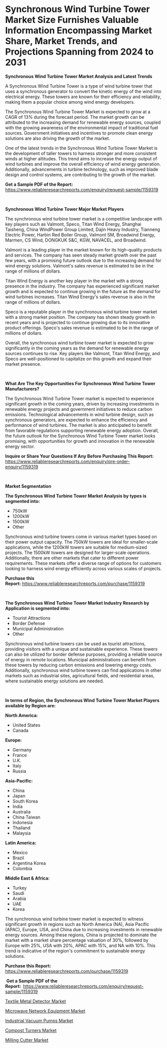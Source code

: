 <p><h1>Synchronous Wind Turbine Tower Market Size Furnishes Valuable Information Encompassing Market Share, Market Trends, and Projections Spanning from 2024 to 2031</h1></p><p><strong>Synchronous Wind Turbine Tower Market Analysis and Latest Trends</strong></p>
<p><p>A Synchronous Wind Turbine Tower is a type of wind turbine tower that uses a synchronous generator to convert the kinetic energy of the wind into electrical energy. These towers are known for their efficiency and reliability, making them a popular choice among wind energy developers.</p><p>The Synchronous Wind Turbine Tower Market is expected to grow at a CAGR of 13% during the forecast period. The market growth can be attributed to the increasing demand for renewable energy sources, coupled with the growing awareness of the environmental impact of traditional fuel sources. Government initiatives and incentives to promote clean energy solutions are also driving the growth of the market.</p><p>One of the latest trends in the Synchronous Wind Turbine Tower Market is the development of taller towers to harness stronger and more consistent winds at higher altitudes. This trend aims to increase the energy output of wind turbines and improve the overall efficiency of wind energy generation. Additionally, advancements in turbine technology, such as improved blade design and control systems, are contributing to the growth of the market.</p></p>
<p><strong>Get a Sample PDF of the Report:&nbsp;</strong> <a href="https://www.reliableresearchreports.com/enquiry/request-sample/1159319">https://www.reliableresearchreports.com/enquiry/request-sample/1159319</a></p>
<p>&nbsp;</p>
<p><strong>Synchronous Wind Turbine Tower Major Market Players</strong></p>
<p><p>The synchronous wind turbine tower market is a competitive landscape with key players such as Valmont, Speco, Titan Wind Energy, Shanghai Taisheng, China WindPower Group Limited, Dajin Heavy Industry, Tianneng Electric Power, Harbin Red Boiler Group, Valmont SM, Broadwind Energy, Marmen, CS Wind, DONGKUK S&C, KGW, NAVACEL, and Broadwind.</p><p>Valmont is a leading player in the market known for its high-quality products and services. The company has seen steady market growth over the past few years, with a promising future outlook due to the increasing demand for wind energy solutions. Valmont's sales revenue is estimated to be in the range of millions of dollars.</p><p>Titan Wind Energy is another key player in the market with a strong presence in the industry. The company has experienced significant market growth and is expected to continue growing in the future as the demand for wind turbines increases. Titan Wind Energy's sales revenue is also in the range of millions of dollars.</p><p>Speco is a reputable player in the synchronous wind turbine tower market with a strong market position. The company has shown steady growth in recent years and is projected to continue growing due to its innovative product offerings. Speco's sales revenue is estimated to be in the range of millions of dollars.</p><p>Overall, the synchronous wind turbine tower market is expected to grow significantly in the coming years as the demand for renewable energy sources continues to rise. Key players like Valmont, Titan Wind Energy, and Speco are well-positioned to capitalize on this growth and expand their market presence.</p></p>
<p>&nbsp;</p>
<p><strong>What Are The Key Opportunities For Synchronous Wind Turbine Tower Manufacturers?</strong></p>
<p><p>The Synchronous Wind Turbine Tower market is expected to experience significant growth in the coming years, driven by increasing investments in renewable energy projects and government initiatives to reduce carbon emissions. Technological advancements in wind turbine design, such as synchronous generators, are expected to enhance the efficiency and performance of wind turbines. The market is also anticipated to benefit from favorable regulations supporting renewable energy adoption. Overall, the future outlook for the Synchronous Wind Turbine Tower market looks promising, with opportunities for growth and innovation in the renewable energy sector.</p></p>
<p><strong>Inquire or Share Your Questions If Any Before Purchasing This Report:</strong> <a href="https://www.reliableresearchreports.com/enquiry/pre-order-enquiry/1159319">https://www.reliableresearchreports.com/enquiry/pre-order-enquiry/1159319</a></p>
<p>&nbsp;</p>
<p><strong>Market Segmentation</strong></p>
<p><strong>The Synchronous Wind Turbine Tower Market Analysis by types is segmented into:</strong></p>
<p><ul><li>750kW</li><li>1200kW</li><li>1500kW</li><li>Other</li></ul></p>
<p><p>Synchronous wind turbine towers come in various market types based on their power output capacity. The 750kW towers are ideal for smaller-scale applications, while the 1200kW towers are suitable for medium-sized projects. The 1500kW towers are designed for larger-scale operations. Additionally, there are other markets that cater to different power requirements. These markets offer a diverse range of options for customers looking to harness wind energy efficiently across various scales of projects.</p></p>
<p><strong>Purchase this Report:&nbsp;</strong><a href="https://www.reliableresearchreports.com/purchase/1159319">https://www.reliableresearchreports.com/purchase/1159319</a></p>
<p>&nbsp;</p>
<p><strong>The Synchronous Wind Turbine Tower Market Industry Research by Application is segmented into:</strong></p>
<p><ul><li>Tourist Attractions</li><li>Border Defense</li><li>Municipal Administration</li><li>Other</li></ul></p>
<p><p>Synchronous wind turbine towers can be used as tourist attractions, providing visitors with a unique and sustainable experience. These towers can also be utilized for border defense purposes, providing a reliable source of energy in remote locations. Municipal administrations can benefit from these towers by reducing carbon emissions and lowering energy costs. Additionally, synchronous wind turbine towers can find applications in other markets such as industrial sites, agricultural fields, and residential areas, where sustainable energy solutions are needed.</p></p>
<p>&nbsp;</p>
<p><strong>In terms of Region, the Synchronous Wind Turbine Tower Market Players available by Region are:</strong></p>
<p>
    <p> <strong> North America: </strong>
        <ul>
            <li>United States</li>
            <li>Canada</li>
        </ul>
        </p> 
    <p> <strong> Europe: </strong>
        <ul>
            <li>Germany</li>
            <li>France</li>
            <li>U.K.</li>
            <li>Italy</li>
            <li>Russia</li>
        </ul>
        </p> 
    <p> <strong> Asia-Pacific: </strong>
        <ul>
            <li>China</li>
            <li>Japan</li>
            <li>South Korea</li>
            <li>India</li>
            <li>Australia</li>
            <li>China Taiwan</li>
            <li>Indonesia</li>
            <li>Thailand</li>
            <li>Malaysia</li>
        </ul>
        </p> 
    <p> <strong> Latin America: </strong>
        <ul>
            <li>Mexico</li>
            <li>Brazil</li>
            <li>Argentina Korea</li>
            <li>Colombia</li>
        </ul>
        </p> 
    <p> <strong> Middle East & Africa: </strong>
        <ul>
            <li>Turkey</li>
            <li>Saudi</li>
            <li>Arabia</li>
            <li>UAE</li>
            <li>Korea</li>
        </ul>
    </p>
    </p>
<p><p>The synchronous wind turbine tower market is expected to witness significant growth in regions such as North America (NA), Asia Pacific (APAC), Europe, USA, and China due to increasing investments in renewable energy sources. Among these regions, China is projected to dominate the market with a market share percentage valuation of 30%, followed by Europe with 25%, USA with 20%, APAC with 15%, and NA with 10%. This trend is indicative of the region's commitment to sustainable energy solutions.</p></p>
<p><strong>Purchase this Report: </strong><a href="https://www.reliableresearchreports.com/purchase/1159319">https://www.reliableresearchreports.com/purchase/1159319</a></p>
<p>&nbsp;<strong>Get a Sample PDF of the Report:&nbsp;&nbsp;</strong><a href="https://www.reliableresearchreports.com/enquiry/request-sample/1159319">https://www.reliableresearchreports.com/enquiry/request-sample/1159319</a></p>
<p><strong></strong></p>
<p><p><a href="https://medium.com/@royalmiller09/textile-metal-detector-market-competitive-analysis-market-trends-and-forecast-to-2031-78161b144659">Textile Metal Detector Market</a></p><p><a href="https://medium.com/@ashleyhills1920/microwave-network-equipment-market-size-market-outlook-and-market-forecast-2024-to-2031-098cbcf58b03">Microwave Network Equipment Market</a></p><p><a href="https://medium.com/@donaldortega4f/industrial-vacuum-pumps-market-the-key-to-successful-business-strategy-forecast-till-2031-3aa5de9e11e7">Industrial Vacuum Pumps Market</a></p><p><a href="https://medium.com/@royalmiller09/decoding-compost-turners-market-metrics-market-share-trends-and-growth-patterns-00a854138360">Compost Turners Market</a></p><p><a href="https://medium.com/@ashleyhills1920/milling-cutter-market-size-reveals-the-best-marketing-channels-in-global-industry-eb9e2b725fec">Milling Cutter Market</a></p></p>